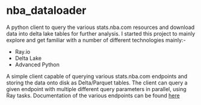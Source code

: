# nba_dataloader
A python client to query the various stats.nba.com resources and download data into delta lake tables for further analysis. I started this project to mainly explore and get familiar with a number of different technologies mainly:-
- Ray.io
- Delta Lake
- Advanced Python

A simple client capable of querying various stats.nba.com endpoints and storing the data onto disk as Delta/Parquet tables. The client can query a given endpoint with multiple different query parameters in parallel, using Ray tasks. Documentation of the various endpoints can be found [here](https://any-api.com/nba_com/nba_com/docs/API_Description)
